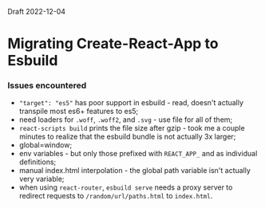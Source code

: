 Draft 2022-12-04

# Migrating Create-React-App to Esbuild

### Issues encountered

- `"target": "es5"` has poor support in esbuild - read, doesn't actually transpile most es6+ features to es5;
- need loaders for `.woff`, `.woff2`, and `.svg` - use file for all of them;
- `react-scripts build` prints the file size after gzip - took me a couple minutes to realize that the esbuild bundle is not actually 3x larger;
- global=window;
- env variables - but only those prefixed with `REACT_APP_` and as individual definitions;
- manual index.html interpolation - the global path variable isn't actually very variable;
- when using `react-router`, `esbuild serve` needs a proxy server to redirect requests to `/random/url/paths.html` to `index.html`.
